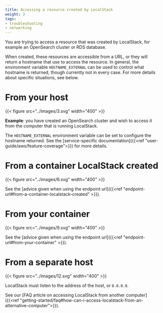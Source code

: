 ```yaml
---
title: Accessing a resource created by LocalStack
weight: 3
tags:
- troubleshooting
- networking
---
```


You are trying to access a resource that was created by LocalStack, for example an OpenSearch cluster or RDS database.

When created, these resources are accessible from a URL, or they will return a hostname that use to access the resource.
In general, the environment variable `HOSTNAME_EXTERNAL` can be used to control what hostname is returned, though currently not in every case.
For more details about specific situations, see below.

# From your host

{{< figure src="../images/3.svg" width="400" >}}

**Example**: you have created an OpenSearch cluster and wish to access it from the computer that is running LocalStack.

The `HOSTNAME_EXTERNAL` environment variable can be set to configure the hostname returned.
See the [service-specific documentation]({{<ref "user-guide/aws/feature-coverage">}}) for more details.

# From a container LocalStack created

{{< figure src="../images/6.svg" width="400" >}}

See the [advice given when using the endpoint url]({{<ref "endpoint-url#from-a-container-localstack-created" >}}).

# From your container

{{< figure src="../images/9.svg" width="400" >}}

See the [advice given when using the endpoint url]({{<ref "endpoint-url#from-your-container" >}}).

# From a separate host

{{< figure src="../images/12.svg" width="400" >}}

LocalStack must listen to the address of the host, or `0.0.0.0`.

See our [FAQ article on accessing LocalStack from another computer]({{<ref "getting-started/faq#how-can-i-access-localstack-from-an-alternative-computer">}}).

